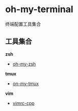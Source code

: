 # oh-my-terminal
终端配置工具集合

## 工具集合

**zsh**

* [oh-my-zsh](https://github.com/robbyrussell/oh-my-zsh)

**tmux**

* [on-my-tmux](https://github.com/gpakosz/.tmux)

**vim**

* [vimrc-cpp](https://github.com/alvisisme/vimrc-cpp)
